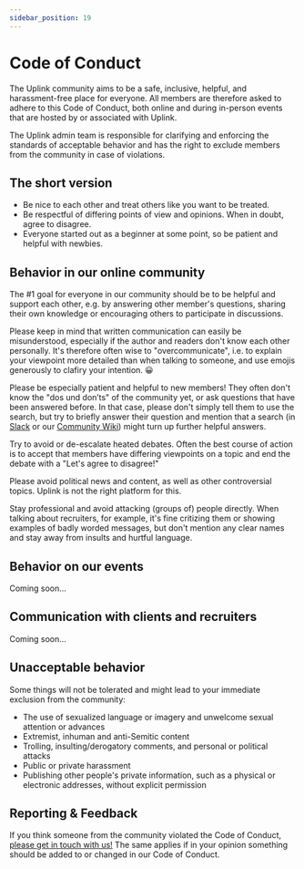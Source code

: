```yaml
---
sidebar_position: 19
---
```


# Code of Conduct

The Uplink community aims to be a safe, inclusive, helpful, and harassment-free place for everyone. All members are therefore asked to adhere to this Code of Conduct, both online and during in-person events that are hosted by or associated with Uplink.

The Uplink admin team is responsible for clarifying and enforcing the standards of acceptable behavior and has the right to exclude members from the community in case of violations.

## The short version

* Be nice to each other and treat others like you want to be treated.
* Be respectful of differing points of view and opinions. When in doubt, agree to disagree.
* Everyone started out as a beginner at some point, so be patient and helpful with newbies.

## Behavior in our online community

The #1 goal for everyone in our community should be to be helpful and support each other, e.g. by answering other member's questions, sharing their own knowledge or encouraging others to participate in discussions.

Please keep in mind that written communication can easily be misunderstood, especially if the author and readers don't know each other personally. It's therefore often wise to "overcommunicate", i.e. to explain your viewpoint more detailed than when talking to someone, and use emojis generously to clafiry your intention. 😀

Please be especially patient and helpful to new members! They often don't know the "dos und don’ts" of the community yet, or ask questions that have been answered before. In that case, please don't simply tell them to use the search, but try to briefly answer their question and mention that a search (in [Slack](our-slack.md) or our [Community Wiki](community-wiki.md)) might turn up further helpful answers.

Try to avoid or de-escalate heated debates. Often the best course of action is to accept that members have differing viewpoints on a topic and end the debate with a "Let's agree to disagree!"

Please avoid political news and content, as well as other controversial topics. Uplink is not the right platform for this.

Stay professional and avoid attacking (groups of) people directly. When talking about recruiters, for example, it's fine critizing them or showing examples of badly worded messages, but don't mention any clear names and stay away from insults and hurtful language.

## Behavior on our events

Coming soon...

## Communication with clients and recruiters

Coming soon...

## Unacceptable behavior

Some things will not be tolerated and might lead to your immediate exclusion from the community:

* The use of sexualized language or imagery and unwelcome sexual attention or advances
* Extremist, inhuman and anti-Semitic content
* Trolling, insulting/derogatory comments, and personal or political attacks
* Public or private harassment
* Publishing other people's private information, such as a physical or electronic addresses, without explicit permission

## Reporting & Feedback

If you think someone from the community violated the Code of Conduct, [please get in touch with us!](mailto:%{email}) The same applies if in your opinion something should be added to or changed in our Code of Conduct.
